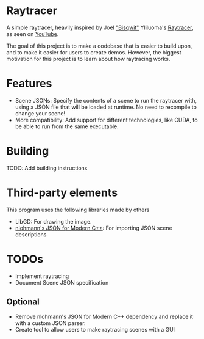 # Raytracer
A simple raytracer, heavily inspired by Joel ["Bisqwit"](https://github.com/bisqwit) Yliluoma's [Raytracer](https://bisqwit.iki.fi/jutut/kuvat/programming_examples/raytrace2.cpp), as seen on [YouTube](https://www.youtube.com/watch?v=N8elxpSu9pw).

The goal of this project is to make a codebase that is easier to build upon, and to make it easier for users to create demos. However, the biggest motivation for this project is to learn about how raytracing works.

# Features
- Scene JSONs: Specify the contents of a scene to run the raytracer with, using a JSON file that will be loaded at runtime. No need to recompile to change your scene!
- More compatibility: Add support for different technologies, like CUDA, to be able to run from the same executable.

# Building
TODO: Add building instructions

# Third-party elements
This program uses the following libraries made by others
- LibGD: For drawing the image.
- [nlohmann's JSON for Modern C++](https://github.com/nlohmann/json): For importing JSON scene descriptions

# TODOs
- Implement raytracing
- Document Scene JSON specification

## Optional
- Remove nlohmann's JSON for Modern C++ dependency and replace it with a custom JSON parser.
- Create tool to allow users to make raytracing scenes with a GUI